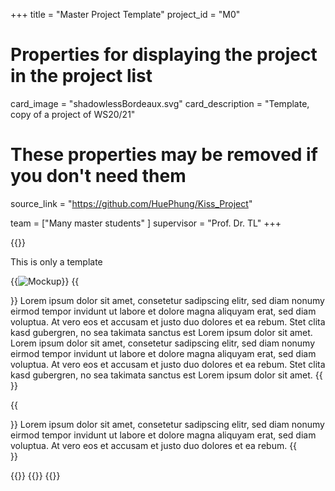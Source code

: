 +++
title = "Master Project Template"
project_id = "M0"

# Properties for displaying the project in the project list
card_image = "shadowlessBordeaux.svg"
card_description = "Template, copy of a project of WS20/21"


# These properties may be removed if you don't need them
source_link = "https://github.com/HuePhung/Kiss_Project"


team = ["Many master students" ]
supervisor = "Prof. Dr. TL"
+++

{{<mediathek id="9a515dbdd99e6b17d8a21d87d5fcd3cb" >}}

This is only a template

{{<image src="headerindex.png" alt="Mockup" >}}
{{<section title="Our Goals">}}
Lorem ipsum dolor sit amet, consetetur sadipscing elitr, sed diam nonumy eirmod tempor invidunt ut labore et dolore magna aliquyam erat, sed diam voluptua. At vero eos et accusam et justo duo dolores et ea rebum. Stet clita kasd gubergren, no sea takimata sanctus est Lorem ipsum dolor sit amet. Lorem ipsum dolor sit amet, consetetur sadipscing elitr, sed diam nonumy eirmod tempor invidunt ut labore et dolore magna aliquyam erat, sed diam voluptua. At vero eos et accusam et justo duo dolores et ea rebum. Stet clita kasd gubergren, no sea takimata sanctus est Lorem ipsum dolor sit amet.
{{</section>}}

<!--{{<quote source="https://developer.mozilla.org/en-US/docs/Web/HTML/Element/blockquote" caption="me">}}
yeet
{{</quote>}} -->

{{<section title="The Team">}}
Lorem ipsum dolor sit amet, consetetur sadipscing elitr, sed diam nonumy eirmod tempor invidunt ut labore et dolore magna aliquyam erat, sed diam voluptua. At vero eos et accusam et justo duo dolores et ea rebum. 
{{</section >}}

{{<gallery>}}
{{<team-member image="niklas.jpeg" name="Niklas">}}
{{</gallery>}}
